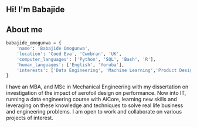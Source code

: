  ## Hi! I'm Babajide
 
## About me

```python
babajide_omogunwa = {
    'name': 'Babajide Omogunwa',
    'location': 'Coed Eva', 'Cwmbran', 'UK',
    'computer_languages': ['Python', 'SQL', 'Bash', 'R'],
    'human_languages': ['English', 'Yoruba'],
    'interests': ['Data Engineering', 'Machine Learning','Product Design', 'Product Testing', 'Cloud Computing', 'Engineering', 'Simulation', 'Car Design', 'Aerofoil Design']
}
```

I have an MBA, and MSc in Mechanical Engineering with my dissertation on investigation of the impact of aerofoil design on performance. Now into IT, running a data engineering course with AiCore, learning new skills and leveraging on these knowledge and techniques to solve real life business and engineering problems. I am open to work and collaborate on various projects of interest. 


